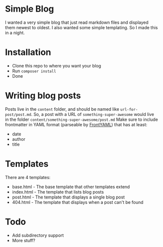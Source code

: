 # Simple Blog

I wanted a very simple blog that just read markdown files and displayed them newest to oldest. I also wanted some 
simple templating. So I made this in a night.


# Installation

* Clone this repo to where you want your blog
* Run `composer install`
* Done

# Writing blog posts

Posts live in the `content` folder, and should be named like `url-for-post/post.md`. So, a post with a URL of 
`something-super-awesome` would live in the folder `content/something-super-awesome/post.md` Make sure to include 
frontmatter in YAML format (parseable by [FrontYAML](https://github.com/mnapoli/FrontYAML)) that has at least:
* date
* author
* title

# Templates

There are 4 templates:
* base.html - The base template that other templates extend
* index.html - The template that lists blog posts
* post.html - The template that displays a single blog post
* 404.html - The template that displays when a post can't be found

# Todo

* Add subdirectory support
* More stuff?
